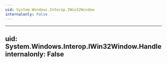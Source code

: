 ```yaml
---
uid: System.Windows.Interop.IWin32Window
internalonly: False
---
```


---
uid: System.Windows.Interop.IWin32Window.Handle
internalonly: False
---
